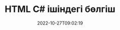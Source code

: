 ---
############################# Static ############################
layout: "auto-gen-merger"
date: 2022-10-27T09:02:19
draft: false
otherformats: mht mhtml odp ods odt one otp ott pdf pps ppsx ppt pptx rtf tex vdx

############################# Head ############################
head_title: "HTML файлын C# ішінде бірнеше файлға бөліңіз"
head_description: "Бір HTML файлын құжаттарды біріктіру API көмегімен бет нөмірлеріне, бет аралықтарына, жұп немесе тақ беттерге негізделген бірнеше файлдарға бөліңіз."

############################# Header ############################
title: "HTML C# ішіндегі бөлгіш"
description: "HTML кодының бірнеше жолын .NET кодымен бөліңіз."
bg_image: "https://cms.admin.containerize.com/templates/aspose/App_Themes/V3/images/bg/header1.png"
bg_overlay: false
button:
    enable: true
    icon: "fas fa-arrow-down"
    label: "Тегін сынақ нұсқасын жүктеп алыңыз"
    link: "https://downloads.groupdocs.com/merger/net"

############################# SubMenu ############################
submenu:
    enable: true

    left:
        img_alt: "GroupDocs.Merger for .NET"
        image: "https://cms.admin.containerize.com/templates/groupdocs/images/product-logos/90x90-noborder/groupdocs-merger-net.png"
        product: "GroupDocs.Merger"
        platform: ".NET"

    middle:
        button:

            # button loop
            - link: "https://apireference.groupdocs.com/merger/net"
              text: "API анықтамасы"

            # button loop
            - link: "https://github.com/groupdocs-merger"
              text: "Код мысалдары"

            # button loop
            - link: "https://products.groupdocs.app/merger/family"
              text: "Тікелей демонстрациялар"

            # button loop
            - link: "https://purchase.groupdocs.com/pricing/merger/net"
              text: "Баға белгілеу"

    right:
        link_download: "https://downloads.groupdocs.com/merger"
        link_learn: "https://docs.groupdocs.com/merger/net"
        link_buy: "https://purchase.groupdocs.com"

############################# About ############################
about:
    enable: true
    title: "GroupDocs.Merger for .NET API туралы"
    content: |
        [GroupDocs.Merger for .NET](/kk/merger/net/) кітапханасы PDF, Microsoft Office (Word, Excel, .NET қолданбаларында PowerPoint, OneNote), OpenDocument, HTML, кескіндер және т.б. Кодтың бірнеше жолын қосу арқылы құжаттардағы беттердің бағытын жылжыту, жою, бұру, ауыстыру, шығарып алу немесе өзгерту сияқты бірнеше құжат операцияларын орындаңыз. Құжаттарды біріктіретін API сонымен қатар құжат құрылымын, пішімдеу мен беттегі мазмұнды талдау үшін құжат беттерін кескін ретінде алдын ала қарауды қолдайды.
        
        GroupDocs.Merger API файлды бөлу мүмкіндіктерін қажет ететін корпоративтік шешімдер үшін дұрыс таңдау болып табылады. Бұл API интерфейстеріне .NET Framework, .NET Standard, .NET Core, Mono қоса алғанда, барлық негізгі операциялық жүйелер мен платформаларда жақсы қолдау көрсетіледі.

############################# Steps ############################
steps:
    enable: true
    title_left: ".NET ішіндегі HTML файл беттерін бөлу"
    content_left: |
        [GroupDocs.Merger for .NET](/kk/merger/net/) C# әзірлеушілеріне бір HTML файлды бірнеше нәтиже файлдарына бөлуді жеңілдетеді бірнеше оңай қадамдар.
        
        * **SplitOptions** параметрін шығыс файлдар жолы пішімімен инициализациялаңыз.
        * **Merger** жаңа данасын жасаңыз және бастапқы құжат жолын конструктор параметрі ретінде өткізіңіз.
        * Нәтижелік құжаттарды сақтау үшін **Split** қоңырау шалыңыз және **SplitOptions** нысанын өткізіңіз.

    title_right: "Жүйе талаптары"
    content_right: |
        GroupDocs.Merger for .NET API интерфейстеріне барлық негізгі платформалар мен операциялық жүйелерде қолдау көрсетіледі. Төмендегі кодты орындамас бұрын, жүйеде келесі алғышарттар орнатылғанына көз жеткізіңіз.

        * Операциялық жүйелер: Microsoft Windows, Linux, MacOS
        * Әзірлеу орталары: Visual Studio, Xamarin, MonoDevelop
        * Фреймворктер: .NET Framework, .NET Standard, .NET Core, Mono
        * GroupDocs.Merger for .NET соңғы нұсқасын [NuGet](https://www.nuget.org/packages/groupdocs.merger) ішінен жүктеп алыңыз.
         
    code: |
     {{% merger/additional-styles %}}
     {{< merger/code-merger title="HTML файлдарды C# мысал кодын пайдаланып қалай бөлуге болады">}}

        ```csharp    
        // GroupDocs.Merger API арқылы HTML файлды бөліңіз
        string filePath = "input.html";
        string filePathOut = "output.html";

        // Шығарылатын файлдар жолы пішімі бар SplitOptions сыныбын инициализациялаңыз
        SplitOptions splitOptions = new SplitOptions(filePathOut, new int[] { 3, 6, 8 });

        // HTML кіріс құжатымен бірігуді іске қосыңыз
        using (Merger merger = new Merger(filePath))
          {
            // Split әдісіне қоңырау шалыңыз және нәтиже құжаттарды сақтау үшін SplitOptions нысанын өткізіңіз
            merger.Split(splitOptions);
          }
        ```
     {{< /merger/code-merger >}}

############################# Demos ############################
demos:
    enable: true
    title: "Тікелей демонстрациялар - HTML файлды желіде бөліңіз"
    content: |
       [GroupDocs.Merger Live Demos](https://products.groupdocs.app/splitter/html) веб-сайтына кіру арқылы HTML файлды дәл қазір бөліңіз.
       Тікелей демонстрацияның келесі артықшылықтары бар.
        
############################# About Formats ############################
about_formats:
    enable: true

############################# More Formats ############################
more_formats:
    enable: true
    title: "Басқа форматтағы файлды бөлу"
    content: |
        .NET файл пішімдері мен кескіндерге арналған біріктіру және бөлу API құжаттары. Төменде көрсетілгендей кейбір танымал файл пішімдерін бөліңіз.

############################# Back to top ###############################
back_to_top:
    enable: true
---
